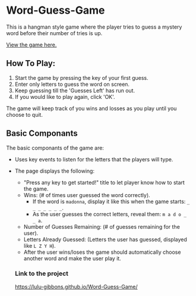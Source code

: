 # Word-Guess-Game

This is a hangman style game where the player tries to guess a mystery word before their number of tries is up.

<a href="https://lulu-gibbons.github.io/Word-Guess-Game/">View the game here.</a>

## How To Play:

1. Start the game by pressing the key of your first guess.
2. Enter only letters to guess the word on screen.
3. Keep guessing till the 'Guesses Left' has run out. 
4. If you would like to play again, click 'OK'. 

The game will keep track of you wins and losses as you play until you choose to quit.

## Basic Componants

The basic componants of the game are: 

* Uses key events to listen for the letters that the players will type.
* The page displays the following:
  * "Press any key to get started!" title to let player know how to start the game.
  * Wins: (# of times user guessed the word correctly).
    * If the word is `madonna`, display it like this when the game starts: `_ _ _ _ _ _ _`.
    * As the user guesses the correct letters, reveal them: `m a d o _  _ a`.
  * Number of Guesses Remaining: (# of guesses remaining for the user).
  * Letters Already Guessed: (Letters the user has guessed, displayed like `L Z Y H`).
  * After the user wins/loses the game should automatically choose another word and make the user play it.
  
  ### Link to the project
  https://lulu-gibbons.github.io/Word-Guess-Game/
